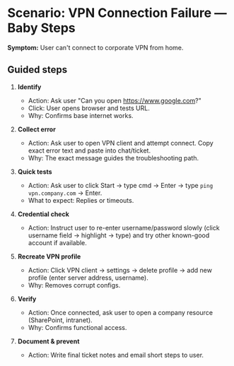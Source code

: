 # Scenario: VPN Connection Failure — Baby Steps

**Symptom:** User can't connect to corporate VPN from home.

## Guided steps
1. **Identify**  
   - Action: Ask user "Can you open https://www.google.com?"  
   - Click: User opens browser and tests URL.  
   - Why: Confirms base internet works.

2. **Collect error**  
   - Action: Ask user to open VPN client and attempt connect. Copy exact error text and paste into chat/ticket.
   - Why: The exact message guides the troubleshooting path.

3. **Quick tests**  
   - Action: Ask user to click Start → type cmd → Enter → type `ping vpn.company.com` → Enter.  
   - What to expect: Replies or timeouts.

4. **Credential check**  
   - Action: Instruct user to re-enter username/password slowly (click username field → highlight → type) and try other known-good account if available.

5. **Recreate VPN profile**
   - Action: Click VPN client → settings → delete profile → add new profile (enter server address, username).
   - Why: Removes corrupt configs.

6. **Verify**
   - Action: Once connected, ask user to open a company resource (SharePoint, intranet).
   - Why: Confirms functional access.

7. **Document & prevent**
   - Action: Write final ticket notes and email short steps to user.
